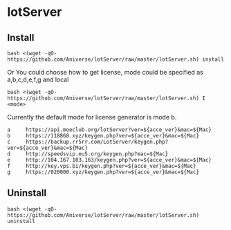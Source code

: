 # lotServer

## Install

```
bash <(wget -qO- https://github.com/Aniverse/lotServer/raw/master/lotServer.sh) install
```

Or You could choose how to get license, mode could be specified as a,b,c,d,e,f,g and local
```
bash <(wget -qO- https://github.com/Aniverse/lotServer/raw/master/lotServer.sh) I <mode>
```

Currently the default mode for license generator is mode b.
```
a     https://api.moeclub.org/lotServer?ver=${acce_ver}&mac=${Mac}
b     https://118868.xyz/keygen.php?ver=${acce_ver}&mac=${Mac}
c     https://backup.rr5rr.com/LotServer/keygen.php?ver=${acce_ver}&mac=${Mac}
d     http://speedsvip.eu5.org/keygen.php?mac=${Mac}
e     http://104.167.103.163/keygen.php?ver=${acce_ver}&mac=${Mac}
f     http://key.vps.bi/keygen.php?ver=${acce_ver}&mac=${Mac}
g     https://020000.xyz/keygen.php?ver=${acce_ver}&mac=${Mac}
```

## Uninstall
```
bash <(wget -qO- https://github.com/Aniverse/lotServer/raw/master/lotServer.sh) uninstall
```
